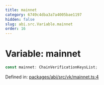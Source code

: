 ```yaml
---
title: mainnet
category: 6749c4dba3a7a4005bae1197
hidden: false
slug: abi.src.Variable.mainnet
order: 16
---
```


# Variable: mainnet

```ts
const mainnet: ChainVerificationKeysList;
```

Defined in: [packages/abi/src/vk/mainnet.ts:4](https://github.com/zkcloudworker/minatokens-lib/blob/main/packages/abi/src/vk/mainnet.ts#L4)

